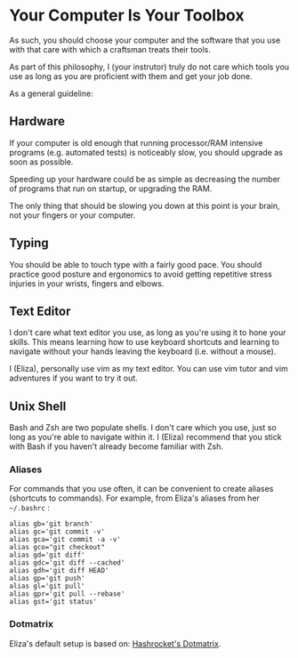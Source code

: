 # Your Computer Is Your Toolbox

As such, you should choose your computer and the software that you use with that care with which a craftsman treats their tools.

As part of this philosophy, I (your instrutor) truly do not care which tools you use as long as you are proficient with them and get your job done.

As a general guideline:

## Hardware

If your computer is old enough that running processor/RAM intensive programs (e.g. automated tests) is noticeably slow, you should upgrade as soon as possible.

Speeding up your hardware could be as simple as decreasing the number of programs that run on startup, or upgrading the RAM.

The only thing that should be slowing you down at this point is your brain, not your fingers or your computer.

## Typing

You should be able to touch type with a fairly good pace.  You should practice good posture and ergonomics to avoid getting repetitive stress injuries in your wrists, fingers and elbows.

## Text Editor

I don't care what text editor you use, as long as you're using it to hone your skills.  This means learning how to use keyboard shortcuts and learning to navigate without your hands leaving the keyboard (i.e. without a mouse).

I (Eliza), personally use vim as my text editor.  You can use vim tutor and vim adventures if you want to try it out.

## Unix Shell

Bash and Zsh are two populate shells.  I don't care which you use, just so long as you're able to navigate within it.  I (Eliza) recommend that you stick with Bash if you haven't already become familiar with Zsh.

### Aliases

For commands that you use often, it can be convenient to create aliases (shortcuts to commands).  For example, from Eliza's aliases from her `~/.bashrc` :

    alias gb='git branch'
    alias gc='git commit -v'
    alias gca='git commit -a -v'
    alias gco="git checkout"
    alias gd='git diff'
    alias gdc='git diff --cached'
    alias gdh='git diff HEAD'
    alias gp='git push'
    alias gl='git pull'
    alias gpr='git pull --rebase'
    alias gst='git status'

### Dotmatrix

Eliza's default setup is based on: [Hashrocket's Dotmatrix](https://github.com/hashrocket/dotmatrix).
